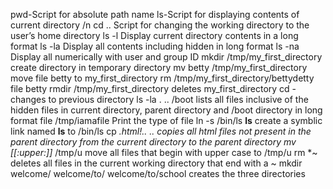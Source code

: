 pwd-Script for absolute path name
ls-Script for displaying contents of current directory /n
cd .. Script for changing the working directory to the user’s home directory
ls -l Display current directory contents in a long format
ls -la Display all contents including hidden in long format
ls -na Display all numerically with user and group ID
mkdir /tmp/my_first_directory create directory in temporary directory
mv betty /tmp/my_first_directory move file betty to my_first_directory
rm /tmp/my_first_directory/bettydetty file betty
rmdir /tmp/my_first_directory deletes my_first_directory
cd - changes to previous directory
ls -la . .. /boot lists all files inclusive of the hidden files in current directory, parent directory and /boot directory  in long format
file /tmp/iamafile Print the type of file
ln -s  /bin/ls __ls__ create a symblic link named __ls__ to /bin/ls
cp *.html!.. .. copies all html files not present in the parent directory from the current directory to the parent directory
mv [[:upper:]]* /tmp/u move all files that begin with upper case to /tmp/u
rm *~ deletes all files in the current working directory that end with a ~
mkdir welcome/ welcome/to/ welcome/to/school creates the three directories
